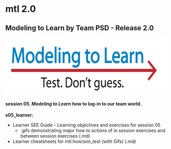 # mtl 2.0
## Modeling to Learn by Team PSD - Release 2.0

<img src = "https://github.com/lzim/teampsd/blob/master/resources/logos/mtl_testdontguess_sm.png"
     height = "175" width = "650">  

#### session 05. *Modeling to Learn* how to log-in to our **team world**.

**s05_learner:** 
  + Learner SEE Guide - Learning objectives and exercises for session 05
    + .gifs demonstrating major *how to* actions of in session exercises and between session exercises (.md)
  + Learner cheatsheets for mtl.how/sim_test (with Gifs) (.md)
